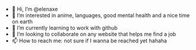- 👋 Hi, I’m @elenaxe
- 👀 I’m interested in anime, languages, good mental health and a nice time on earth
- 🌱 I’m currently learning to work with github
- 💞️ I’m looking to collaborate on any website that helps me find a job
- 📫 How to reach me: not sure if I wanna be reached yet hahaha
<!---
elenaxe/elenaxe is a ✨ special ✨ repository because its `README.md` (this file) appears on your GitHub profile.
You can click the Preview link to take a look at your changes.
--->
